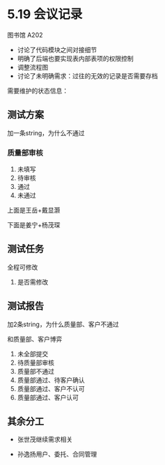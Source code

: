 # 5.19 会议记录

图书馆 A202

- 讨论了代码模块之间对接细节
- 明确了后端也要实现表内部表项的权限控制
- 调整流程图
- 讨论了未明确需求：过往的无效的记录是否需要存档

需要维护的状态信息：

## 测试方案

加一条string，为什么不通过

### 质量部审核

1. 未填写
2. 待审核
3. 通过
4. 未通过

上面是王岳+戴显灏

下面是姜宁+杨茂琛

## 测试任务

全程可修改

1. 是否需修改

## 测试报告

加2条string，为什么质量部、客户不通过

和质量部、客户博弈

1. 未全部提交
2. 待质量部审核
3. 质量部不通过
4. 质量部通过、待客户确认
5. 质量部通过、客户不认可
6. 质量部通过、客户认可

## 其余分工

- 张世茂继续需求相关

- 孙逸扬用户、委托、合同管理
